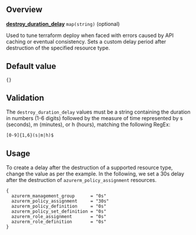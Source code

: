 ## Overview

[**destroy_duration_delay**][this_page] `map(string)` (optional)

Used to tune terraform deploy when faced with errors caused by API caching or eventual consistency. Sets a custom delay period after destruction of the specified resource type.

## Default value

```hcl
{}
```

## Validation

The `destroy_duration_delay` values must be a string containing the duration in numbers (1-6 digits) followed by the measure of time represented by s (seconds), m (minutes), or h (hours), matching the following RegEx:

`[0-9]{1,6}(s|m|h)$`

## Usage

To create a delay after the destruction of a supported resource type, change the value as per the example.
In the following, we set a 30s delay after the destruction of `azurerm_policy_assignment` resources.

```hcl
{
  azurerm_management_group      = "0s"
  azurerm_policy_assignment     = "30s"
  azurerm_policy_definition     = "0s"
  azurerm_policy_set_definition = "0s"
  azurerm_role_assignment       = "0s"
  azurerm_role_definition       = "0s"
}
```

[//]: # "************************"
[//]: # "INSERT LINK LABELS BELOW"
[//]: # "************************"
[this_page]: # "Link for the current page."
